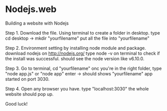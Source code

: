 # Nodejs.web
Building a website with Nodejs

Step 1.
Download the file.
Using terminal to create a folder in desktop. 
type cd desktop -> mkdir "yourfilename"
put all the file into "yourfilename"



Step 2.
Environment setting by installing node module and package.
download nodejs on http://nodejs.org/ 
type node -v on terminal to check if the install was successful.
should see the node version like v6.10.0.



Step 3.
Go to terminal, cd "yourfilename"
onc you're in the right folder, type "node app.js" or "node app"
enter -> should shows "yourfilename" app started on port 3030.



Step 4.
Open any browser you have.
type "localhost:3030"
the whole website should pop up.


Good luck!
